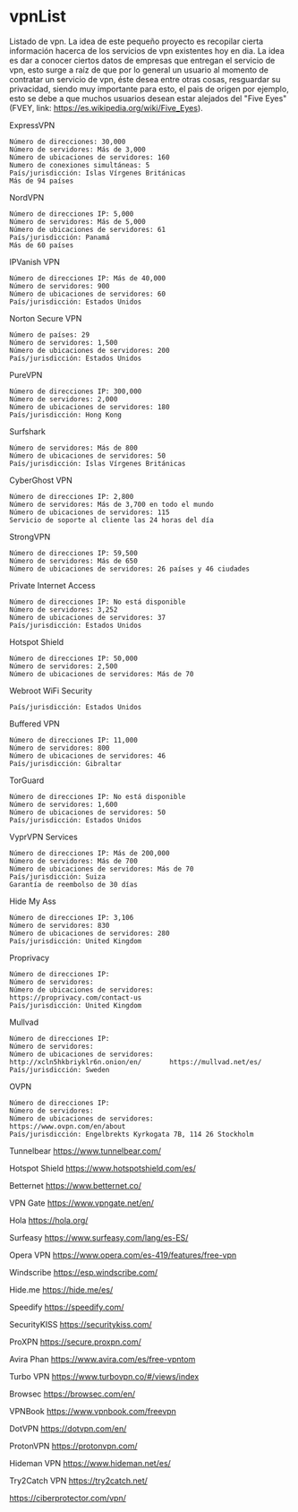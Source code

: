 # vpnList
Listado de vpn.
 La idea de este pequeño proyecto es recopilar cierta información hacerca de los servicios de vpn existentes hoy en dia. La idea es dar a conocer ciertos datos de empresas que entregan el servicio de vpn, esto surge a raíz de que por lo general un usuario al momento de contratar un servicio de vpn, éste desea entre otras cosas, resguardar su privacidad, siendo muy importante para esto, el pais de origen por ejemplo, esto se debe a que muchos usuarios desean estar alejados del "Five Eyes" (FVEY, link: https://es.wikipedia.org/wiki/Five_Eyes). 

 ExpressVPN

    Número de direcciones: 30,000
    Número de servidores: Más de 3,000
    Número de ubicaciones de servidores: 160
    Numero de conexiones simultáneas: 5
    País/jurisdicción: Islas Vírgenes Británicas
    Más de 94 países
    

 NordVPN

    Número de direcciones IP: 5,000
    Número de servidores: Más de 5,000
    Número de ubicaciones de servidores: 61
    País/jurisdicción: Panamá
    Más de 60 países 
    
    
IPVanish VPN

    Número de direcciones IP: Más de 40,000
    Número de servidores: 900
    Número de ubicaciones de servidores: 60
    País/jurisdicción: Estados Unidos


Norton Secure VPN

    Número de países: 29
    Número de servidores: 1,500
    Número de ubicaciones de servidores: 200
    País/jurisdicción: Estados Unidos
    
    
PureVPN

    Número de direcciones IP: 300,000
    Número de servidores: 2,000
    Número de ubicaciones de servidores: 180
    País/jurisdicción: Hong Kong
    
    
Surfshark

    Número de servidores: Más de 800
    Número de ubicaciones de servidores: 50
    País/jurisdicción: Islas Vírgenes Británicas
    
    
CyberGhost VPN

    Número de direcciones IP: 2,800 
    Número de servidores: Más de 3,700 en todo el mundo
    Número de ubicaciones de servidores: 115
    Servicio de soporte al cliente las 24 horas del día
    
    
StrongVPN

    Número de direcciones IP: 59,500
    Número de servidores: Más de 650
    Número de ubicaciones de servidores: 26 países y 46 ciudades
    
    
Private Internet Access

    Número de direcciones IP: No está disponible
    Número de servidores: 3,252
    Número de ubicaciones de servidores: 37
    País/jurisdicción: Estados Unidos
    
    
 Hotspot Shield

    Número de direcciones IP: 50,000
    Número de servidores: 2,500
    Número de ubicaciones de servidores: Más de 70
    
    
 Webroot WiFi Security

    País/jurisdicción: Estados Unidos
    
    
Buffered VPN

    Número de direcciones IP: 11,000
    Número de servidores: 800
    Número de ubicaciones de servidores: 46
    País/jurisdicción: Gibraltar
    
    
TorGuard

    Número de direcciones IP: No está disponible
    Número de servidores: 1,600
    Número de ubicaciones de servidores: 50
    País/jurisdicción: Estados Unidos
    
    
VyprVPN Services

    Número de direcciones IP: Más de 200,000
    Número de servidores: Más de 700
    Número de ubicaciones de servidores: Más de 70
    País/jurisdicción: Suiza
    Garantía de reembolso de 30 días
    
    
Hide My Ass

    Número de direcciones IP: 3,106
    Número de servidores: 830
    Número de ubicaciones de servidores: 280
    País/jurisdicción: United Kingdom
    
Proprivacy

    Número de direcciones IP: 
    Número de servidores: 
    Número de ubicaciones de servidores: 
    https://proprivacy.com/contact-us     
    País/jurisdicción: United Kingdom    
    
Mullvad

    Número de direcciones IP: 
    Número de servidores: 
    Número de ubicaciones de servidores: 
    http://xcln5hkbriyklr6n.onion/en/ 		https://mullvad.net/es/
    País/jurisdicción: Sweden

OVPN

    Número de direcciones IP: 
    Número de servidores: 
    Número de ubicaciones de servidores: 
    https://www.ovpn.com/en/about
    País/jurisdicción: Engelbrekts Kyrkogata 7B, 114 26 Stockholm 

Tunnelbear
https://www.tunnelbear.com/

Hotspot Shield
https://www.hotspotshield.com/es/

Betternet
https://www.betternet.co/

VPN Gate
https://www.vpngate.net/en/

Hola
https://hola.org/

Surfeasy
https://www.surfeasy.com/lang/es-ES/

Opera VPN
https://www.opera.com/es-419/features/free-vpn

Windscribe
https://esp.windscribe.com/

Hide.me
https://hide.me/es/

Speedify
https://speedify.com/

SecurityKISS
https://securitykiss.com/

ProXPN
https://secure.proxpn.com/

Avira Phan
https://www.avira.com/es/free-vpntom

Turbo VPN
https://www.turbovpn.co/#/views/index

Browsec
https://browsec.com/en/

VPNBook
https://www.vpnbook.com/freevpn

DotVPN
https://dotvpn.com/en/

ProtonVPN
https://protonvpn.com/

Hideman VPN
https://www.hideman.net/es/

Try2Catch VPN
https://try2catch.net/

https://ciberprotector.com/vpn/
